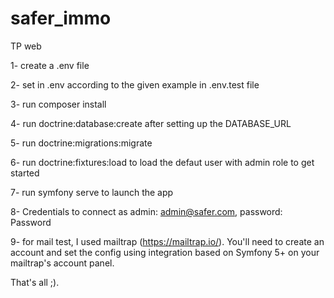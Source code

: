 # safer_immo
TP web


1- create a .env file

2- set in .env according to the given example in .env.test file

3- run composer install

4- run doctrine:database:create after setting up the DATABASE_URL

5- run doctrine:migrations:migrate

6- run doctrine:fixtures:load to load the defaut user with admin role to get started

7- run symfony serve to launch the app

8- Credentials to connect as admin: admin@safer.com, password: Password

9- for mail test, I used mailtrap (https://mailtrap.io/). You'll need to create an account and set 
the config using integration based on Symfony 5+ on your mailtrap's account panel.

That's all ;).
